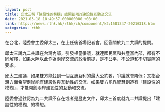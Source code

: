 ```yaml
---
layout: post
title: 邱太三稱「建設性的模糊」能開創兩岸建設性互動及交流
date: 2021-03-18 18:49:57.000000000 +08:00
link: https://news.rthk.hk/rthk/ch/component/k2/1581347-20210318.htm
categories: rthk
---
```


在台北，陸委會主委邱太三，在上任後首場記者會，回答關於九二共識的提問。

邱太三說九二共識在台灣內部，引發相當爭議，就連國民黨和共產黨內部，都有不同解釋，如果大陸以此作為兩岸交流的政治前提，是不公平、不公道和不切實際的要求。

邱太三建議，如果雙方能找到一個互惠互利的最大公約數，爭議就會降低；又指台灣方面希望兩岸能有建設性與互動性的交流，如果雙方能靠智慧創造有「建設性的模糊」，才能開創兩岸建設性的互動和交流。

陸委會過往認為九二共識不存在或者是歷史文件，邱太三首度就九二共識提出「建設性的模糊」的構想。
